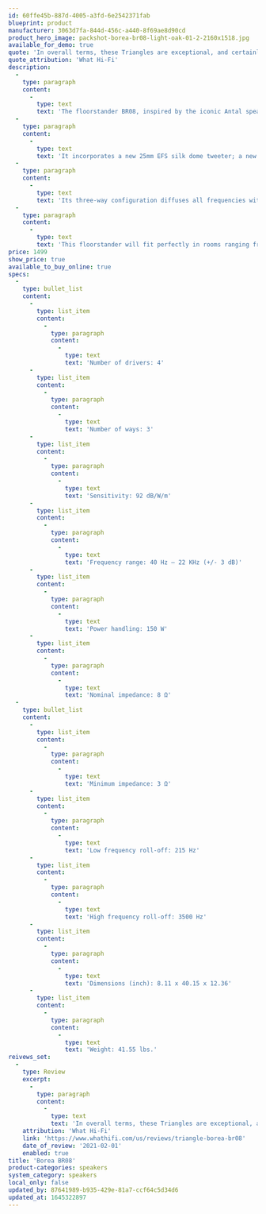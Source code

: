 ```yaml
---
id: 60ffe45b-887d-4005-a3fd-6e2542371fab
blueprint: product
manufacturer: 3063d7fa-844d-456c-a440-8f69ae8d90cd
product_hero_image: packshot-borea-br08-light-oak-01-2-2160x1518.jpg
available_for_demo: true
quote: 'In overall terms, these Triangles are exceptional, and certainly good enough to challenge the very best at this price. They’re happy playing all genres of music and do it with a charm that’s addictive. We advise listening to them before buying any other floor-standers at this price. You’ll be thankful you did.'
quote_attribution: 'What Hi-Fi'
description:
  -
    type: paragraph
    content:
      -
        type: text
        text: 'The floorstander BR08, inspired by the iconic Antal speaker, was the reference model throughout the design of the Borea range. Elegant three-way floorstander with 4 transducers, it is one of the most appreciated high-fidelity models.'
  -
    type: paragraph
    content:
      -
        type: text
        text: 'It incorporates a new 25mm EFS silk dome tweeter; a new 16cm midrange with a brand-new profile, based on the research on the natural cellulose paper used before in the Esprit Ez; and two new 16cm bass drivers in fiberglass.'
  -
    type: paragraph
    content:
      -
        type: text
        text: 'Its three-way configuration diffuses all frequencies with no interference between the transducers, producing precise voices and instruments.'
  -
    type: paragraph
    content:
      -
        type: text
        text: 'This floorstander will fit perfectly in rooms ranging from 20 to 40 cubic feet.'
price: 1499
show_price: true
available_to_buy_online: true
specs:
  -
    type: bullet_list
    content:
      -
        type: list_item
        content:
          -
            type: paragraph
            content:
              -
                type: text
                text: 'Number of drivers: 4'
      -
        type: list_item
        content:
          -
            type: paragraph
            content:
              -
                type: text
                text: 'Number of ways: 3'
      -
        type: list_item
        content:
          -
            type: paragraph
            content:
              -
                type: text
                text: 'Sensitivity: 92 dB/W/m'
      -
        type: list_item
        content:
          -
            type: paragraph
            content:
              -
                type: text
                text: 'Frequency range: 40 Hz – 22 KHz (+/- 3 dB)'
      -
        type: list_item
        content:
          -
            type: paragraph
            content:
              -
                type: text
                text: 'Power handling: 150 W'
      -
        type: list_item
        content:
          -
            type: paragraph
            content:
              -
                type: text
                text: 'Nominal impedance: 8 Ω'
  -
    type: bullet_list
    content:
      -
        type: list_item
        content:
          -
            type: paragraph
            content:
              -
                type: text
                text: 'Minimum impedance: 3 Ω'
      -
        type: list_item
        content:
          -
            type: paragraph
            content:
              -
                type: text
                text: 'Low frequency roll-off: 215 Hz'
      -
        type: list_item
        content:
          -
            type: paragraph
            content:
              -
                type: text
                text: 'High frequency roll-off: 3500 Hz'
      -
        type: list_item
        content:
          -
            type: paragraph
            content:
              -
                type: text
                text: 'Dimensions (inch): 8.11 x 40.15 x 12.36'
      -
        type: list_item
        content:
          -
            type: paragraph
            content:
              -
                type: text
                text: 'Weight: 41.55 lbs.'
reivews_set:
  -
    type: Review
    excerpt:
      -
        type: paragraph
        content:
          -
            type: text
            text: 'In overall terms, these Triangles are exceptional, and certainly good enough to challenge the very best at this price. They’re happy playing all genres of music and do it with a charm that’s addictive. We advise listening to them before buying any other floor-standers at this price. You’ll be thankful you did.'
    attribution: 'What Hi-Fi'
    link: 'https://www.whathifi.com/us/reviews/triangle-borea-br08'
    date_of_review: '2021-02-01'
    enabled: true
title: 'Borea BR08'
product-categories: speakers
system_category: speakers
local_only: false
updated_by: 87641989-b935-429e-81a7-ccf64c5d34d6
updated_at: 1645322897
---
```

